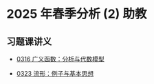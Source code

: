 # 2025 年春季分析 (2) 助教

## 习题课讲义

* [0316 广义函数：分析与代数模型](2025-autumn-analysis-2-TA/0316.md)

* [0323 流形：例子与基本思想](2025-autumn-analysis-2-TA/0323.md)